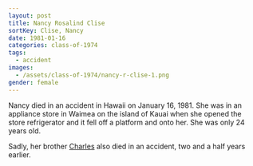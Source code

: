 ```yaml
---
layout: post
title: Nancy Rosalind Clise
sortKey: Clise, Nancy
date: 1981-01-16
categories: class-of-1974
tags:
  - accident
images:
  - /assets/class-of-1974/nancy-r-clise-1.png
gender: female
---
```

Nancy died in an accident in Hawaii on January 16, 1981.  She was in an appliance store in Waimea on the island of Kauai when she opened the store refrigerator and it fell off a platform and onto her.  She was only 24 years old. 

Sadly, her brother [Charles](/class-of-1973/charles-mckenzie-clise/) also died in an accident, two and a half years earlier.
